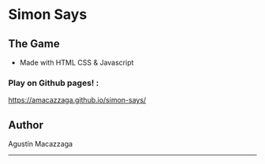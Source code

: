 # Simon Says

## The Game

- Made with HTML CSS & Javascript

### Play on Github pages! :

https://amacazzaga.github.io/simon-says/

## Author

Agustín Macazzaga

---

